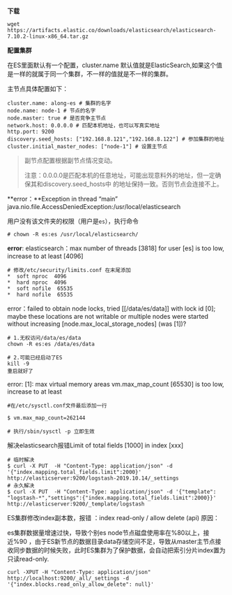 **下载**

```
wget https://artifacts.elastic.co/downloads/elasticsearch/elasticsearch-7.10.2-linux-x86_64.tar.gz
```

**配置集群**

在ES里面默认有一个配置，cluster.name 默认值就是ElasticSearch,如果这个值是一样的就属于同一个集群，不一样的值就是不一样的集群。

主节点具体配置如下：

```
cluster.name: along-es # 集群的名字
node.name: node-1 # 节点的名字
node.master: true # 是否竞争主节点
network.host: 0.0.0.0 # 匹配本机地址，也可以写真实地址
http.port: 9200
discovery.seed_hosts: ["192.168.8.121","192.168.8.122"] # 参加集群的地址
cluster.initial_master_nodes: ["node-1"] # 设置主节点
```

> 副节点配置根据副节点情况变动。
>
> 注意：0.0.0.0是匹配本机的任意地址，可能出现意料外的地址，但一定确保其和discovery.seed_hosts中 的地址保持一致。否则节点会连接不上。

**error：**Exception in thread “main” java.nio.file.AccessDeniedException:/usr/local/elasticsearch

用户没有该文件夹的权限（用户是`es`），执行命令

```
# chown -R es:es /usr/local/elasticsearch/
```



**error**: elasticsearch：max number of threads [3818] for user [es] is too low, increase to at least [4096]

```
# 修改/etc/security/limits.conf 在末尾添加
*  soft nproc  4096
*  hard nproc  4096
*  soft nofile  65535
*  hard nofile  65535
```

error：failed to obtain node locks, tried [[/data/es/data]] with lock id [0]; maybe these locations are not writable or multiple nodes were started without increasing [node.max_local_storage_nodes] (was [1])?

```
# 1.无权访问/data/es/data
chown -R es:es /data/es/data

# 2.可能已经启动了ES
kill -9 
重启就好了
```

error: [1]: max virtual memory areas vm.max_map_count [65530] is too low, increase to at least 

```
#在/etc/sysctl.conf文件最后添加一行

$ vm.max_map_count=262144

# 执行/sbin/sysctl -p 立即生效
```



解决elasticsearch报错Limit of total fields [1000] in index [xxx]

```
# 临时解决
$ curl -X PUT  -H "Content-Type: application/json" -d '{"index.mapping.total_fields.limit":2000}' http://elasticserver:9200/logstash-2019.10.14/_settings
# 永久解决
$ curl -X PUT  -H "Content-Type: application/json" -d '{"template": "logstash-*","settings":{"index.mapping.total_fields.limit":2000}}' http://elasticserver:9200/_template/logstash
```



ES集群修改index副本数，报错 ：index read-only / allow delete (api)
原因：

es集群数据量增速过快，导致个别es node节点磁盘使用率在%80以上，接近%90 ，由于ES新节点的数据目录data存储空间不足，导致从master主节点接收同步数据的时候失败，此时ES集群为了保护数据，会自动把索引分片index置为只读read-only.

```
curl -XPUT -H "Content-Type: application/json" http://localhost:9200/_all/_settings -d '{"index.blocks.read_only_allow_delete": null}'
```







